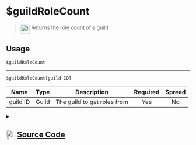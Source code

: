 # $guildRoleCount
> <img align="top" src="https://upload.wikimedia.org/wikipedia/commons/thumb/e/e4/Infobox_info_icon.svg/160px-Infobox_info_icon.svg.png?20150409153300" alt="image" width="25" height="auto"> Returns the role count of a guild
## Usage
```
$guildRoleCount
```
---
```
$guildRoleCount[guild ID]
```
| Name | Type | Description | Required | Spread
| :---: | :---: | :---: | :---: | :---: |
guild ID | Guild | The guild to get roles from | Yes | No
<details>
<summary>
    
## <img align="top" src="https://cdn4.iconfinder.com/data/icons/iconsimple-logotypes/512/github-512.png" alt="image" width="25" height="auto">  [Source Code](https://github.com/tryforge/ForgeScript-V2/blob/main/src/native/guildRoleCount.ts)
    
</summary>
    
```ts
import { ChannelType } from "discord.js"
import { ArgType, NativeFunction, Return } from "../structures"

export default new NativeFunction({
    name: "$guildRoleCount",
    version: "1.0.0",
    description: "Returns the role count of a guild",
    brackets: false,
    unwrap: true,
    args: [
        {
            name: "guild ID",
            description: "The guild to get roles from",
            rest: false,
            type: ArgType.Guild,
            required: true,
        }
    ],
    execute(ctx, [ guild ]) {
        guild ??= ctx.guild!
        return Return.success(
            guild.roles.cache.size
        )
    },
})
```
    
</details>